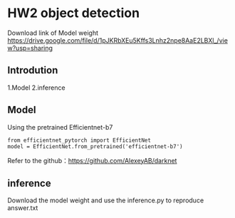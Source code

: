 # HW2 object detection



Download link of Model weight
https://drive.google.com/file/d/1pJKRbXEu5Kffs3Lnhz2npe8AaE2LBXl_/view?usp=sharing

## Introdution 
1.Model
2.inference

## Model
Using the pretrained Efficientnet-b7

```
from efficientnet_pytorch import EfficientNet
model = EfficientNet.from_pretrained('efficientnet-b7')
```
Refer to the github：https://github.com/AlexeyAB/darknet

## inference
Download the model weight and use the inference.py to reproduce answer.txt 
